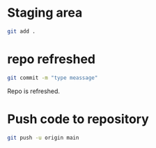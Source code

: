 # Staging area
```bash
git add .
```

# repo refreshed
```bash
git commit -m "type meassage"
```
Repo is refreshed.

# Push code to repository
```bash
git push -u origin main
```